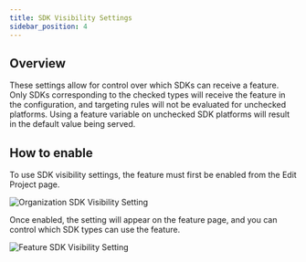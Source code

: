 ```yaml
---
title: SDK Visibility Settings
sidebar_position: 4
---
```


## Overview 

These settings allow for control over which SDKs can receive a feature. Only SDKs corresponding to the checked types will receive the feature in the configuration, and targeting rules will not be evaluated for unchecked platforms. Using a feature variable on unchecked SDK platforms will result in the default value being served. 

## How to enable

To use SDK visibility settings, the feature must first be enabled from the Edit Project page.

![Organization SDK Visibility Setting](/sdk-visibility-setting.png)

Once enabled, the setting will appear on the feature page, and you can control which SDK types can use the feature.

![Feature SDK Visibility Setting](/sdk-settings.png)
    
